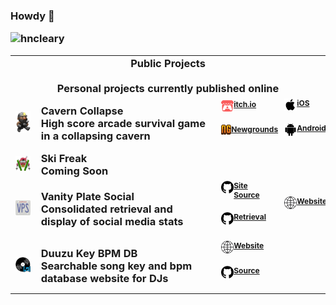 ### Howdy 👋 <p align="left"><img src="https://komarev.com/ghpvc/?username=hncleary" alt="hncleary"/></p><table align="center"><tr><td colspan="7" align="center"><div>Public Projects</div><br /><div>Personal projects currently published online</div></td></tr><tr><td><img src="./assets/images/grayson-grappler.png" style="width:50px"></td><td class="display: flex; flex-direction: column;"><div>Cavern Collapse</div><div>High score arcade survival game in a collapsing cavern</div></td><td class="display: flex; flex-direction: column;"><a style="font-size: 12px; display: flex; flex-direction: row; align-items: flex-start; justify-content: flex-start; " href="https://cyranek.itch.io/cavern-collapse"><img style="width:20px" src="./assets/icons/itchio.png" /><div>itch.io</div></a></br><a style="font-size: 12px; display: flex; flex-direction: row; align-items: flex-start; justify-content: flex-start; " href="https://www.newgrounds.com/portal/view/860822"><img style="width:20px" src="./assets/icons/newgrounds.png" /><div>Newgrounds</div></a></br></td><td class="display: flex; flex-direction: column;"><a style="font-size: 12px; display: flex; flex-direction: row; align-items: flex-start; justify-content: flex-start; " href="https://apps.apple.com/us/app/cavern-collapse/id6451268649"><img style="width:20px" src="./assets/icons/apple.png" /><div>iOS</div></a></br><a style="font-size: 12px; display: flex; flex-direction: row; align-items: flex-start; justify-content: flex-start; " href="https://play.google.com/store/apps/details?id=cyranek.com.cyranek.caverncollapse&hl=en_US&gl=US"><img style="width:20px" src="./assets/icons/android.svg" /><div>Android</div></a></br></td><tr><td><img src="./assets/images/ski-freak.png" style="width:50px"></td><td class="display: flex; flex-direction: column;"><div>Ski Freak</div><div>Coming Soon</div></td><td class="display: flex; flex-direction: column;"></td><td class="display: flex; flex-direction: column;"></td><tr><td><img src="./assets/images/vps-logo.png" style="width:50px"></td><td class="display: flex; flex-direction: column;"><div>Vanity Plate Social</div><div>Consolidated retrieval and display of social media stats</div></td><td class="display: flex; flex-direction: column;"><a style="font-size: 12px; display: flex; flex-direction: row; align-items: flex-start; justify-content: flex-start; " href="https://github.com/hncleary/vanity-plate-ng"><img style="width:20px" src="./assets/icons/github.png" /><div>Site Source</div></a></br><a style="font-size: 12px; display: flex; flex-direction: row; align-items: flex-start; justify-content: flex-start; " href="https://github.com/hncleary/vanity-plate-pr"><img style="width:20px" src="./assets/icons/github.png" /><div>Retrieval</div></a></br></td><td class="display: flex; flex-direction: column;"><a style="font-size: 12px; display: flex; flex-direction: row; align-items: flex-start; justify-content: flex-start; " href="https://www.vanityplate.social/home"><img style="width:20px" src="./assets/icons/globe.png" /><div>Website</div></a></br></td><tr><td><img src="./assets/images/duuzu_db_logo.png" style="width:50px"></td><td class="display: flex; flex-direction: column;"><div>Duuzu Key BPM DB</div><div>Searchable song key and bpm database website for DJs</div></td><td class="display: flex; flex-direction: column;"><a style="font-size: 12px; display: flex; flex-direction: row; align-items: flex-start; justify-content: flex-start; " href="https://black-water-0be05fd10.5.azurestaticapps.net/home"><img style="width:20px" src="./assets/icons/globe.png" /><div>Website</div></a></br><a style="font-size: 12px; display: flex; flex-direction: row; align-items: flex-start; justify-content: flex-start; " href="https://github.com/hncleary/duuzu-key-bpm-db"><img style="width:20px" src="./assets/icons/github.png" /><div>Source</div></a></br></td><td class="display: flex; flex-direction: column;"></td></table>